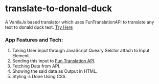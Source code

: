 # translate-to-donald-duck
 A VanilaJs based translator which uses FunTranslationAPI to translate any text to donald duck text. [Try Here](https://donaldducktranslator.netlify.app/)


### App Features and Tech:
1. Taking User input through JavaScript Queary Selctor attach to Input Element.
2. Sending this input to [Fun Translation API](https://funtranslations.com/api/dolan).
3. Fetching Data from API.
4. Showing the said data as Output in HTML.
5. Styling is Done Using CSS.


